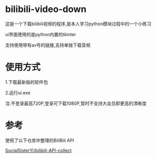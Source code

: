 # bilibili-video-down
这是一个下载bilibili视频的程序,是本人学习python模块过程中的一个小练习

ui界面使用的是python内置的tkinter

支持使用带有av号的链接,支持单独下载音频
# 使用方式
  1.下载最新版的软件包
  
  2.运行ui.exe

  注:不登录最高720P,登录可下载1080P,暂时不支持大会员即更高的清晰度

# 参考
使用了以下仓库中整理的BiliBili API

[SocialSisterYi/bilibili-API-collect](https://github.com/SocialSisterYi/bilibili-API-collect) 
